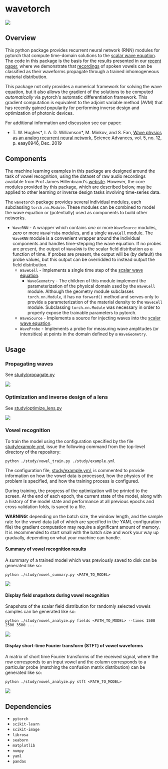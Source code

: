 # wavetorch

![](../master/img/optimization.png)

## Overview

This python package provides recurrent neural network (RNN) modules for pytorch that compute time-domain solutions to the [scalar wave equation](https://en.wikipedia.org/wiki/Wave_equation). The code in this package is the basis for the results presented in our [recent paper](https://arxiv.org/abs/1904.12831), where we demonstrate that [recordings](https://homepages.wmich.edu/~hillenbr/voweldata.html) of spoken vowels can be classified as their waveforms propagate through a trained inhomogeneous material distribution. 

This package not only provides a numerical framework for solving the wave equation, but it also allows the gradient of the solutions to be computed *automatically* via pytorch's automatic differentiation framework. This gradient computation is equivalent to the adjoint variable method (AVM) that has recently gained popularity for performing inverse design and optimization of photonic devices.

For additional information and discussion see our paper:

* T. W. Hughes*, I. A. D. Williamson*, M. Minkov, and S. Fan, [Wave physics as an analog recurrent neural network](https://advances.sciencemag.org/content/5/12/eaay6946), Science Advances, vol. 5, no. 12, p. eaay6946, Dec. 2019

## Components

The machine learning examples in this package are designed around the task of vowel recognition, using the dataset of raw audio recordings available from Prof James Hillenbrand's [website](https://homepages.wmich.edu/~hillenbr/voweldata.html). However, the core modules provided by this package, which are described below, may be applied to other learning or inverse design tasks involving time-series data. 

The `wavetorch` package provides several individual modules, each subclassing `torch.nn.Module`. These modules can be combined to model the wave equation or (potentially) used as components to build other networks.

* `WaveRNN` - A wrapper which contains *one* or more `WaveSource` modules, *zero* or more `WaveProbe` modules, and a single `WaveCell` module. The `WaveRNN` module is a convenient wrapper around the individual components and handles time-stepping the wave equation. If no probes are present, the output of `WaveRNN` is the scalar field distribution as a function of time. If probes are present, the output will be (by default) the probe values, but this output can be overridded to instead output the field distribution.
    * `WaveCell` - Implements a single time step of the [scalar wave equation](https://en.wikipedia.org/wiki/Wave_equation).
        * `WaveGeometry` - The children of this module implement the parameterization of the physical domain used by the `WaveCell` module. Although the geometry module subclasses `torch.nn.Module`, it has no `forward()` method and serves only to provide a parameterization of the material density to the `WaveCell` module. Subclassing `torch.nn.Module` was necessary in order to properly expose the trainable parameters to pytorch.
    * `WaveSource` - Implements a source for injecting waves into the [scalar wave equation](https://en.wikipedia.org/wiki/Wave_equation).
    * `WaveProbe` - Implements a probe for measuring wave amplitudes (or intensities) at points in the domain defined by a `WaveGeometry`.

## Usage

### Propagating waves

See [study/propagate.py](study/propagate.py)

![](../master/img/propagate.png)

### Optimization and inverse design of a lens

See [study/optimize_lens.py](study/optimize_lens.py) 

![](../master/img/inverse_design_lens.png)

### Vowel recognition

To train the model using the configuration specified by the file [study/example.yml](study/example.yml), issue the following command from the top-level directory of the repository:
```
python ./study/vowel_train.py ./study/example.yml
```
The configuration file, [study/example.yml](study/example.yml), is commented to provide information on how the vowel data is processed, how the physics of the problem is specified, and how the training process is configured.

During training, the progress of the optimization will be printed to the screen. At the end of each epoch, the current state of the model, along with a history of the model state and performance at all previous epochs and cross validation folds, is saved to a file.

**WARNING:** depending on the batch size, the window length, and the sample rate for the vowel data (all of which are specified in the YAML configuration file) the gradient computation may require a significant amount of memory. It is recommended to start small with the batch size and work your way up gradually, depending on what your machine can handle.

#### Summary of vowel recognition results

A summary of a trained model which was previously saved to disk can be generated like so:
```
python ./study/vowel_summary.py <PATH_TO_MODEL>
```

![](../master/img/summary.png)

#### Display field snapshots during vowel recognition

Snapshots of the scalar field distribution for randomly selected vowels samples can be generated like so:
```
python ./study/vowel_analyze.py fields <PATH_TO_MODEL> --times 1500 2500 3500 ...
```

![](../master/img/fields.png)

#### Display short-time Fourier transform (STFT) of vowel waveforms

A matrix of short time Fourier transforms of the received signal, where the row corresponds to an input vowel and the column corresponds to a particular probe (matching the confusion matrix distribution) can be generated like so:
```
python ./study/vowel_analyze.py stft <PATH_TO_MODEL>
```

![](../master/img/stft.png)

## Dependencies

* `pytorch`
* `scikit-learn`
* `scikit-image`
* `librosa`
* `seaborn`
* `matplotlib`
* `numpy`
* `yaml`
* `pandas`
